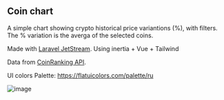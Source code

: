 ## Coin chart

A simple chart showing crypto historical price variantions (%), with filters.
The % variation is the averga of the selected coins.

Made with [Laravel JetStream](https://jetstream.laravel.com/2.x/stacks/inertia.html).
Using inertia + Vue + Tailwind

Data from [CoinRanking API](https://developers.coinranking.com/api).

UI colors Palette: https://flatuicolors.com/palette/ru

![image](https://user-images.githubusercontent.com/3100356/136844424-193f57c9-3c4b-4bbc-87ec-9730e8644b97.png)
